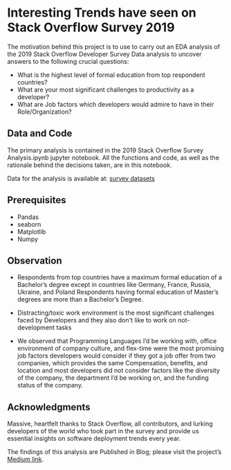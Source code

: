 # Interesting Trends have seen on Stack Overflow Survey 2019

The motivation behind this project is to use to carry out an EDA analysis of the 2019 Stack Overflow Developer Survey Data analysis to uncover answers to the following crucial questions:
* What is the highest level of formal education from top respondent countries?
* What are your most significant challenges to productivity as a developer?
* What are Job factors which developers would admire to have in their Role/Organization?

## Data and Code

The primary analysis is contained in the 2019 Stack Overflow Survey Analysis.ipynb jupyter notebook. All the functions and code, as well as the rationale behind the decisions taken, are in this notebook.

Data for the analysis is available at: [survey datasets](https://insights.stackoverflow.com/survey)

## Prerequisites

* Pandas
* seaborn
* Matplotlib
* Numpy

## Observation 

* Respondents from top countries have a maximum formal education of a Bachelor’s degree except in countries like Germany, France, Russia, Ukraine, and Poland Respondents having formal education of Master’s degrees are more than a Bachelor’s Degree.

* Distracting/toxic work environment is the most significant challenges faced by Developers and they also don't like to work on not-development tasks 

* We observed that Programming Languages I’d be working with, office environment of company culture, and flex-time were the most promising job factors developers would consider if they got a job offer from two companies, which provides the same Compensation, benefits, and location and most developers did not consider factors like the diversity of the company, the department I’d be working on, and the funding status of the company.

## Acknowledgments

Massive, heartfelt thanks to Stack Overflow, all contributors, and lurking developers of the world who took part in the survey and provide us essential insights on software deployment trends every year.

The findings of this analysis are Published in Blog; please visit the project’s [Medium link](https://medium.com/@dev.asp.myyoga/interesting-trends-have-seen-on-stack-overflow-survey-2019-828c0b50eb43).

